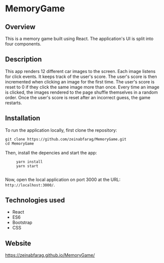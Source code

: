 # MemoryGame

## Overview

This is a memory game built using React. The application's UI is split into four components.

## Description

This app renders 12 different car images to the screen. Each image listens for click events. It keeps track of the user's score. The user's score is then incremented when clicking an image for the first time. The user's score is reset to 0 if they click the same image more than once. Every time an image is clicked, the images rendered to the page shuffle themselves in a random order. Once the user's score is reset after an incorrect guess, the game restarts.

## Installation

To run the application locally, first clone the repository:

	git clone https://github.com/zeinabfarag/MemoryGame.git
	cd MemoryGame
Then, install the depencies and start the app:

```
	 yarn install
	 yarn start
	
```
Now, open the local application on port 3000 at the URL: `http://localhost:3000/`.

## Technologies used

* React
* ES6
* Bootstrap
* CSS

## Website

https://zeinabfarag.github.io/MemoryGame/
